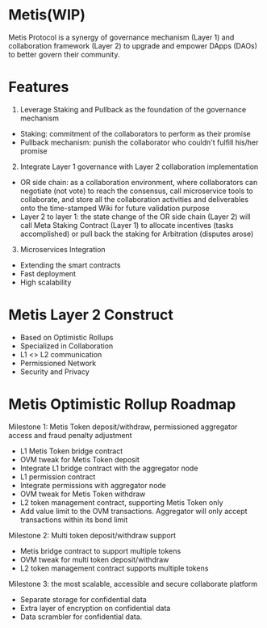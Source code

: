 # Metis(WIP)

Metis Protocol is a synergy of governance mechanism (Layer 1) and collaboration framework (Layer 2) to upgrade and empower DApps (DAOs) to better govern their community.

# Features
1. Leverage Staking and Pullback as the foundation of the governance mechanism
- Staking: commitment of the collaborators to perform as their promise
- Pullback mechanism: punish the collaborator who couldn't fulfill his/her promise

2. Integrate Layer 1 governance with Layer 2 collaboration implementation
- OR side chain: as a collaboration environment, where collaborators can negotiate (not vote) to reach the consensus, call microservice tools to collaborate, and store all the collaboration activities and deliverables onto the time-stamped Wiki for future validation purpose
- Layer 2 to layer 1: the state change of the OR side chain (Layer 2) will call Meta Staking Contract (Layer 1) to allocate incentives (tasks accomplished) or pull back the staking for Arbitration (disputes arose)

3. Microservices Integration
- Extending the smart contracts
- Fast deployment
- High scalability

# Metis Layer 2 Construct
- Based on Optimistic Rollups
- Specialized in Collaboration
- L1 <> L2 communication
- Permissioned Network
- Security and Privacy

# Metis Optimistic Rollup Roadmap
Milestone 1: Metis Token deposit/withdraw, permissioned aggregator access and fraud penalty adjustment
- L1 Metis Token bridge contract
- OVM tweak for Metis Token deposit
- Integrate L1 bridge contract with the aggregator node 
- L1 permission contract 
- Integrate permissions with aggregator node
- OVM tweak for Metis Token withdraw
- L2 token management contract, supporting Metis Token only
- Add value limit to the OVM transactions. Aggregator will only accept transactions within its bond limit

Milestone 2: Multi token deposit/withdraw support
- Metis bridge contract to support multiple tokens
- OVM tweak for multi token deposit/withdraw
- L2 token management contract supports multiple tokens

Milestone 3: the most scalable, accessible and secure collaborate platform
- Separate storage for confidential data
- Extra layer of encryption on confidential data
- Data scrambler for confidential data.

